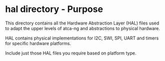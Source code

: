 hal directory - Purpose
===========================
This directory contains all the Hardware Abstraction Layer (HAL) files used to adapt the 
upper levels of atca-ng and abstractions to physical hardware.

HAL contains physical implementations for I2C, SWI, SPI, UART and timers for specific
hardware platforms.

Include just those HAL files you require based on platform type.

